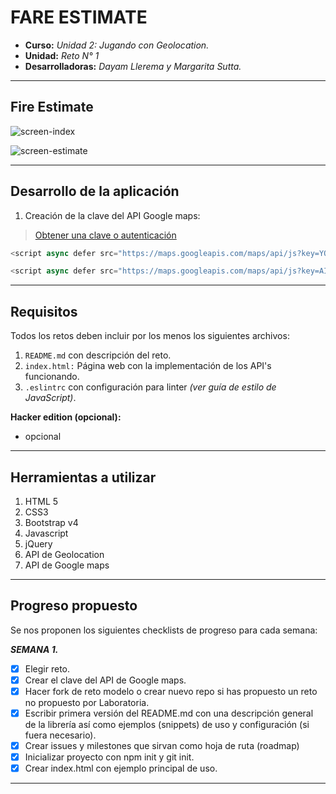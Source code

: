 # FARE ESTIMATE

* **Curso:** _Unidad 2: Jugando con Geolocation._
* **Unidad:** _Reto N° 1_
* **Desarrolladoras:** _Dayam Llerema y Margarita Sutta._

***
## Fire Estimate ##

![screen-index](https://user-images.githubusercontent.com/10181317/36476574-52c17900-16cc-11e8-9e50-361f2d465805.png)

![screen-estimate](https://user-images.githubusercontent.com/10181317/36476790-df8781ae-16cc-11e8-8005-c6a698c5fa96.png)


***

## Desarrollo de la aplicación

1. Creación de la clave del API Google maps:

> [Obtener una clave o autenticación](https://developers.google.com/maps/documentation/javascript/get-api-key#key)

```javascript
<script async defer src="https://maps.googleapis.com/maps/api/js?key=YOUR_API_KEYcallback=initMap" type="text/javascript"></script>
```

```javascript
<script async defer src="https://maps.googleapis.com/maps/api/js?key=AIzaSyA1ozd6hpRLAocja0Vq9LbTkfZSdKDN4DE&callback=initMap" type="text/javascript"></script>
```

***

## Requisitos

Todos los retos deben incluir por los menos los siguientes archivos:

1. `README.md` con descripción del reto.
2. `index.html:` Página web con la implementación de los API's funcionando.
3. `.eslintrc` con configuración para linter _(ver guía de estilo de JavaScript)_.

**Hacker edition (opcional):**

* opcional

***

## Herramientas a utilizar

1. HTML 5
2. CSS3
3. Bootstrap v4
4. Javascript
5. jQuery
6. API de Geolocation
7. API de Google maps

***

## Progreso propuesto

Se nos proponen los siguientes checklists de progreso para cada semana:

_**SEMANA 1.**_

* [X] Elegir reto.
* [X] Crear el clave del API de Google maps.
* [x] Hacer fork de reto modelo o crear nuevo repo si has propuesto un reto no propuesto por Laboratoria.
* [x] Escribir primera versión del README.md con una descripción general de la librería así como ejemplos (snippets) de uso y configuración (si fuera necesario).
* [x] Crear issues y milestones que sirvan como hoja de ruta (roadmap)
* [x] Inicializar proyecto con npm init y git init.
* [x] Crear index.html con ejemplo principal de uso.

***
